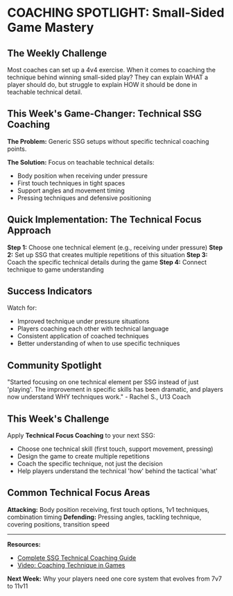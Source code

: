 # COACHING SPOTLIGHT: Small-Sided Game Mastery

## The Weekly Challenge

Most coaches can set up a 4v4 exercise. When it comes to coaching the technique behind winning small-sided play? They can explain WHAT a player should do, but struggle to explain HOW it should be done in teachable technical detail.

## This Week's Game-Changer: Technical SSG Coaching

**The Problem:** Generic SSG setups without specific technical coaching points.

**The Solution:** Focus on teachable technical details:
- Body position when receiving under pressure
- First touch techniques in tight spaces
- Support angles and movement timing
- Pressing techniques and defensive positioning

## Quick Implementation: The Technical Focus Approach

**Step 1:** Choose one technical element (e.g., receiving under pressure)
**Step 2:** Set up SSG that creates multiple repetitions of this situation
**Step 3:** Coach the specific technical details during the game
**Step 4:** Connect technique to game understanding

## Success Indicators

Watch for:
- Improved technique under pressure situations
- Players coaching each other with technical language
- Consistent application of coached techniques
- Better understanding of when to use specific techniques

## Community Spotlight

"Started focusing on one technical element per SSG instead of just 'playing'. The improvement in specific skills has been dramatic, and players now understand WHY techniques work." - Rachel S., U13 Coach

## This Week's Challenge

Apply **Technical Focus Coaching** to your next SSG:
- Choose one technical skill (first touch, support movement, pressing)
- Design the game to create multiple repetitions
- Coach the specific technique, not just the decision
- Help players understand the technical 'how' behind the tactical 'what'

## Common Technical Focus Areas

**Attacking:** Body position receiving, first touch options, 1v1 techniques, combination timing
**Defending:** Pressing angles, tackling technique, covering positions, transition speed

---

**Resources:**
- [Complete SSG Technical Coaching Guide](www.360tft.com/ssg-coaching)
- [Video: Coaching Technique in Games](www.360tft.com/videos)

**Next Week:** Why your players need one core system that evolves from 7v7 to 11v11